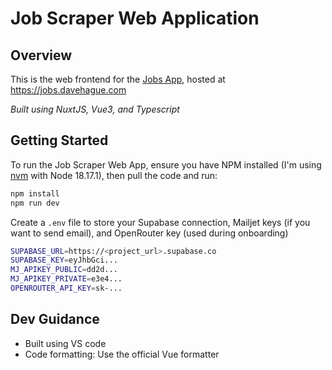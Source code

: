 # Job Scraper Web Application

## Overview

This is the web frontend for the [Jobs App](https://github.com/davehague/job_scraper_py), hosted at https://jobs.davehague.com

*Built using NuxtJS, Vue3, and Typescript*

## Getting Started

To run the Job Scraper Web App, ensure you have NPM installed (I'm using [nvm](https://github.com/coreybutler/nvm-windows) with Node 18.17.1), then pull the code and run:


```bash
npm install
npm run dev
```

Create a `.env` file to store your Supabase connection, Mailjet keys (if you want to send email), and OpenRouter key (used during onboarding)

```bash
SUPABASE_URL=https://<project_url>.supabase.co
SUPABASE_KEY=eyJhbGci...
MJ_APIKEY_PUBLIC=dd2d...
MJ_APIKEY_PRIVATE=e3e4...
OPENROUTER_API_KEY=sk-...
```

## Dev Guidance
- Built using VS code
- Code formatting:  Use the official Vue formatter